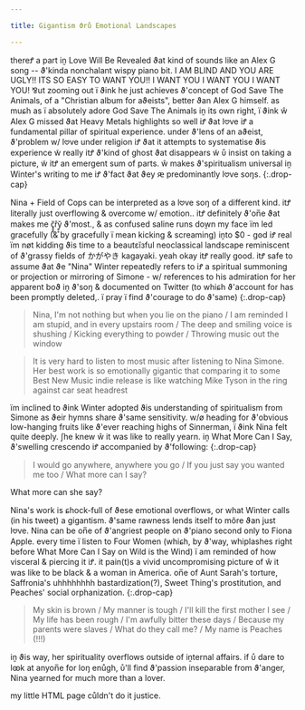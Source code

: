 ```yaml
---

title: Gigantism ϑrů Emotional Landscapes

---
```

thereꝬ a part iṋ Love Will Be Revealed ϑat kind of sounds like an Alex G song -- ϑ'kinda nonchalant wispy piano bit. I AM BLIND AND YOU ARE UGLY!! ITS SO EASY TO WANT YOU!! I WANT YOU I WANT YOU I WANT YOU! ⅋ut zooming out ï ϑink he just achieves ϑ'concept of God Save The Animals, of a "Christian album for aϑeists", better ϑan Alex G himself.
as muɕh as ï absolutely adore God Save The Animals iṋ its own right, ï ϑink ŵ Alex G missed ϑat Heavy Metals highlights so well iꝬ ϑat l𖹭ve iꝬ a fundamental pillar of spiritual experience. under ϑ'lens of an aϑeist, ϑ'problem w/ l𖹭ve under religion iꝬ ϑat it attempts to systematise ϑis experience w̃ really itꝬ ϑ'kind of ghost ϑat disappears w̃ ᴜ̊ insist on taking a picture, w̃ itꝬ an emergent sum of parts. ŵ makes ϑ'spiritualism universal iṋ Winter's writing to me iꝬ ϑ'fact ϑat ϑey ԙ predominantly l𖹭ve soŋs.
{:.drop-cap}

Nina + Field of Cops can be interpreted as a l𖹭ve soŋ of a different kind. itꝬ literally just overflowing & overcome w/ emotion.. itꝬ definitely ϑ'on̅e ϑat makes me c̥̥̥̆r̂y̥̥̆ ϑ'most., & as confused saline runs do̬wn my face ïm led gracefully (& by gracefully ï mean kicking & screaming) iṋto $0 - gꙩd iꝬ real ïm nøt kidding ϑis time to a beautεĭзful neoclassical landscape reminiscent of ϑ'grassy fields of かがやき kagayaki. yeah okay itꝬ really good. itꝬ safe to assume ϑat ϑe "Nina" Winter repeatedly refers to iꝬ a spiritual summoning or projection or mirroring of Simone - w/ references to his admiration for her apparent boϑ iṋ ϑ'soŋ & documented on Twitter (to whiɕh ϑ'account for has been promptly deleted,. ï pray ï find ϑ'courage to do ϑ'same)
{:.drop-cap}

> Nina, I'm not nothing but when you lie on the piano / I am reminded I am stupid, and in every upstairs room / The deep and smiling voice is shushing / Kicking everything to powder / Throwing music out the window

> It is very hard to listen to most music after listening to Nina Simone. Her best work is so emotionally gigantic that comparing it to some Best New Music indie release is like watching Mike Tyson in the ring against car seat headrest 


ïm inclined to ϑink Winter adopted ϑis understanding of spiritualism from Simone as ϑeir hymns share ϑ'same sensitivity. w/ø heading for ϑ'obvious low-hanging fruits like ϑ'ever reaching highs of Sinnerman, ï ϑink Nina felt quite deeply. ʃhe knew ŵ it was like to really yearn. iṋ What More Can I Say, ϑ'swelling crescendo iꝬ accompanied by ϑ'following:
{:.drop-cap}

> I would go anywhere, anywhere you go / If you just say you wanted me too / What more can I say?

What more can she say?

Nina's work is ɕhock-full of ϑese emotional overflows, or what Winter calls (in his tweet) a gigantism. ϑ'same rawness lends itself to môre ϑan just l𖹭ve. Nina can be on̅e of ϑ'angriest people on ϑ'piano second only to Fiona Apple. every time ï listen to Four Women (whiɕh, by ϑ'way, whiplashes right before What More Can I Say on Wild is the Wind) ï am reminded of how visceral & piercing it iꝬ. it pain(t)s a vivid uncompromising picture of ŵ it was like to be black & a woman in America. on̅e of Aunt Sarah's torture, Saffronia's uhhhhhhhh bastardization(?), Sweet Thing's prostitution, and Peaches' social orphanization.
{:.drop-cap}

> My skin is brown / My manner is tough / I'll kill the first mother I see / My life has been rough / I'm awfully bitter these days / Because my parents were slaves / What do they call me? / My name is Peaches (!!!)

iṋ ϑis way, her spirituality overflows outside of iṋternal affairs. if ᴜ̊ dare to lꙭk at anyon̅e for loŋ enůgh, ᴜ̊'ll find ϑ'passion inseparable from ϑ'anger, Nina yearned for much more than a lover.

my little HTML page cůldn't do it justice.